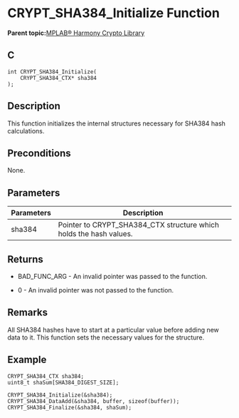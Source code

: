 # CRYPT\_SHA384\_Initialize Function

**Parent topic:**[MPLAB® Harmony Crypto Library](GUID-20F7C343-23D4-42D9-B8C2-A97D4D0EE5CD.md)

## C

```
int CRYPT_SHA384_Initialize(
    CRYPT_SHA384_CTX* sha384
);
```

## Description

This function initializes the internal structures necessary for SHA384 hash calculations.

## Preconditions

None.

## Parameters

|Parameters|Description|
|----------|-----------|
|sha384|Pointer to CRYPT\_SHA384\_CTX structure which holds the hash values.|

## Returns

-   BAD\_FUNC\_ARG - An invalid pointer was passed to the function.

-   0 - An invalid pointer was not passed to the function.


## Remarks

All SHA384 hashes have to start at a particular value before adding new data to it. This function sets the necessary values for the structure.

## Example

```
CRYPT_SHA384_CTX sha384;
uint8_t shaSum[SHA384_DIGEST_SIZE];

CRYPT_SHA384_Initialize(&sha384);
CRYPT_SHA384_DataAdd(&sha384, buffer, sizeof(buffer));
CRYPT_SHA384_Finalize(&sha384, shaSum);
```

